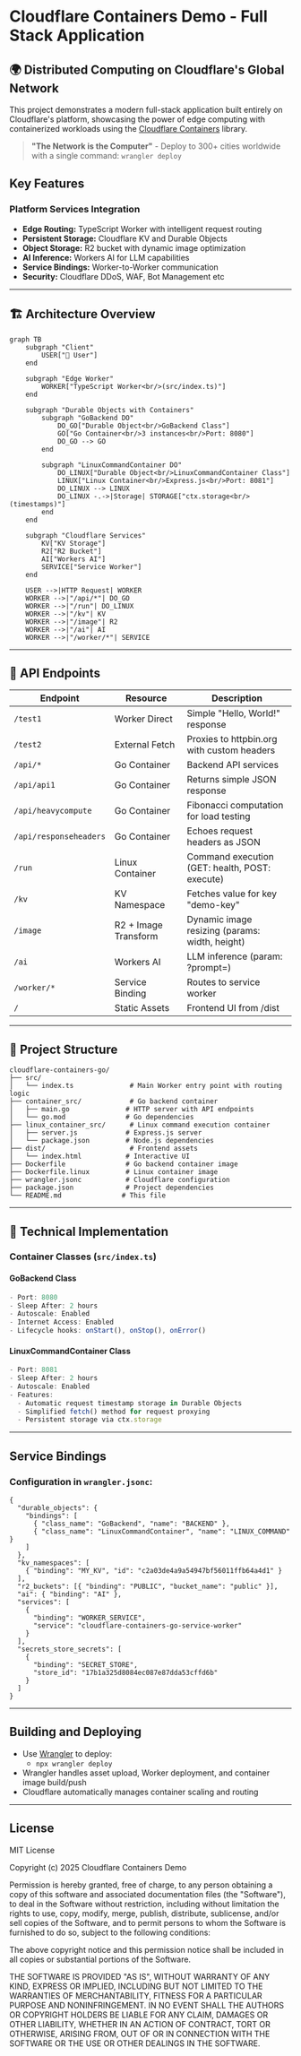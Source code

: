# Cloudflare Containers Demo - Full Stack Application

## 🌍 Distributed Computing on Cloudflare's Global Network

This project demonstrates a modern full-stack application built entirely on Cloudflare's platform, showcasing the power of edge computing with containerized workloads using the [Cloudflare Containers](https://github.com/cloudflare/containers) library.

> **"The Network is the Computer"** - Deploy to 300+ cities worldwide with a single command: `wrangler deploy`

## Key Features

### Platform Services Integration

- **Edge Routing:** TypeScript Worker with intelligent request routing
- **Persistent Storage:** Cloudflare KV and Durable Objects
- **Object Storage:** R2 bucket with dynamic image optimization
- **AI Inference:** Workers AI for LLM capabilities
- **Service Bindings:** Worker-to-Worker communication
- **Security:** Cloudflare DDoS, WAF, Bot Management etc

---

## 🏗️ Architecture Overview

```mermaid
graph TB
    subgraph "Client"
        USER["👤 User"]
    end

    subgraph "Edge Worker"
        WORKER["TypeScript Worker<br/>(src/index.ts)"]
    end

    subgraph "Durable Objects with Containers"
        subgraph "GoBackend DO"
            DO_GO["Durable Object<br/>GoBackend Class"]
            GO["Go Container<br/>3 instances<br/>Port: 8080"]
            DO_GO --> GO
        end

        subgraph "LinuxCommandContainer DO"
            DO_LINUX["Durable Object<br/>LinuxCommandContainer Class"]
            LINUX["Linux Container<br/>Express.js<br/>Port: 8081"]
            DO_LINUX --> LINUX
            DO_LINUX -.->|Storage| STORAGE["ctx.storage<br/>(timestamps)"]
        end
    end

    subgraph "Cloudflare Services"
        KV["KV Storage"]
        R2["R2 Bucket"]
        AI["Workers AI"]
        SERVICE["Service Worker"]
    end

    USER -->|HTTP Request| WORKER
    WORKER -->|"/api/*"| DO_GO
    WORKER -->|"/run"| DO_LINUX
    WORKER -->|"/kv"| KV
    WORKER -->|"/image"| R2
    WORKER -->|"/ai"| AI
    WORKER -->|"/worker/*"| SERVICE
```

---

## 📍 API Endpoints

| Endpoint               | Resource             | Description                                    |
| ---------------------- | -------------------- | ---------------------------------------------- |
| `/test1`               | Worker Direct        | Simple "Hello, World!" response                |
| `/test2`               | External Fetch       | Proxies to httpbin.org with custom headers     |
| `/api/*`               | Go Container         | Backend API services                           |
| `/api/api1`            | Go Container         | Returns simple JSON response                   |
| `/api/heavycompute`    | Go Container         | Fibonacci computation for load testing         |
| `/api/responseheaders` | Go Container         | Echoes request headers as JSON                 |
| `/run`                 | Linux Container      | Command execution (GET: health, POST: execute) |
| `/kv`                  | KV Namespace         | Fetches value for key "demo-key"               |
| `/image`               | R2 + Image Transform | Dynamic image resizing (params: width, height) |
| `/ai`                  | Workers AI           | LLM inference (param: ?prompt=)                |
| `/worker/*`            | Service Binding      | Routes to service worker                       |
| `/`                    | Static Assets        | Frontend UI from /dist                         |

---

## 📁 Project Structure

```
cloudflare-containers-go/
├── src/
│   └── index.ts              # Main Worker entry point with routing logic
├── container_src/            # Go backend container
│   ├── main.go              # HTTP server with API endpoints
│   └── go.mod               # Go dependencies
├── linux_container_src/      # Linux command execution container
│   ├── server.js            # Express.js server
│   └── package.json         # Node.js dependencies
├── dist/                     # Frontend assets
│   └── index.html           # Interactive UI
├── Dockerfile               # Go backend container image
├── Dockerfile.linux         # Linux container image
├── wrangler.jsonc           # Cloudflare configuration
├── package.json             # Project dependencies
└── README.md               # This file
```

---

## 🔧 Technical Implementation

### Container Classes (`src/index.ts`)

#### GoBackend Class

```typescript
- Port: 8080
- Sleep After: 2 hours
- Autoscale: Enabled
- Internet Access: Enabled
- Lifecycle hooks: onStart(), onStop(), onError()
```

#### LinuxCommandContainer Class

```typescript
- Port: 8081
- Sleep After: 2 hours
- Autoscale: Enabled
- Features:
  - Automatic request timestamp storage in Durable Objects
  - Simplified fetch() method for request proxying
  - Persistent storage via ctx.storage
```

---

## Service Bindings

### **Configuration in `wrangler.jsonc`:**

```jsonc
{
  "durable_objects": {
    "bindings": [
      { "class_name": "GoBackend", "name": "BACKEND" },
      { "class_name": "LinuxCommandContainer", "name": "LINUX_COMMAND" }
    ]
  },
  "kv_namespaces": [
    { "binding": "MY_KV", "id": "c2a03de4a9a54947bf56011ffb64a4d1" }
  ],
  "r2_buckets": [{ "binding": "PUBLIC", "bucket_name": "public" }],
  "ai": { "binding": "AI" },
  "services": [
    {
      "binding": "WORKER_SERVICE",
      "service": "cloudflare-containers-go-service-worker"
    }
  ],
  "secrets_store_secrets": [
    {
      "binding": "SECRET_STORE",
      "store_id": "17b1a325d8084ec087e87dda53cffd6b"
    }
  ]
}
```

---

## Building and Deploying

- Use [Wrangler](https://developers.cloudflare.com/workers/wrangler/) to deploy:
  - `npx wrangler deploy`
- Wrangler handles asset upload, Worker deployment, and container image build/push
- Cloudflare automatically manages container scaling and routing

---

## License

MIT License

Copyright (c) 2025 Cloudflare Containers Demo

Permission is hereby granted, free of charge, to any person obtaining a copy
of this software and associated documentation files (the "Software"), to deal
in the Software without restriction, including without limitation the rights
to use, copy, modify, merge, publish, distribute, sublicense, and/or sell
copies of the Software, and to permit persons to whom the Software is
furnished to do so, subject to the following conditions:

The above copyright notice and this permission notice shall be included in all
copies or substantial portions of the Software.

THE SOFTWARE IS PROVIDED "AS IS", WITHOUT WARRANTY OF ANY KIND, EXPRESS OR
IMPLIED, INCLUDING BUT NOT LIMITED TO THE WARRANTIES OF MERCHANTABILITY,
FITNESS FOR A PARTICULAR PURPOSE AND NONINFRINGEMENT. IN NO EVENT SHALL THE
AUTHORS OR COPYRIGHT HOLDERS BE LIABLE FOR ANY CLAIM, DAMAGES OR OTHER
LIABILITY, WHETHER IN AN ACTION OF CONTRACT, TORT OR OTHERWISE, ARISING FROM,
OUT OF OR IN CONNECTION WITH THE SOFTWARE OR THE USE OR OTHER DEALINGS IN THE
SOFTWARE.
